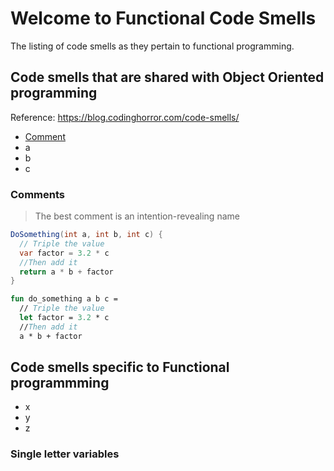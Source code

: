 # Welcome to Functional Code Smells

The listing of code smells as they pertain to functional programming.

## Code smells that are shared with Object Oriented programming 
Reference: https://blog.codinghorror.com/code-smells/

- [Comment](#comments)
- a
- b
- c

### Comments
> The best comment is an intention-revealing name
```csharp
DoSomething(int a, int b, int c) {
  // Triple the value
  var factor = 3.2 * c
  //Then add it
  return a * b + factor
}
```
```fsharp
fun do_something a b c =
  // Triple the value
  let factor = 3.2 * c
  //Then add it
  a * b + factor
```


## Code smells specific to Functional programmming 

- x
- y
- z

### Single letter variables
